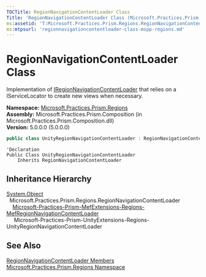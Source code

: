 ```yaml
---
TOCTitle: RegionNavigationContentLoader Class
Title: 'RegionNavigationContentLoader Class (Microsoft.Practices.Prism.Regions)'
ms:assetid: 'T:Microsoft.Practices.Prism.Regions.RegionNavigationContentLoader'
ms:mtpsurl: 'regionnavigationcontentloader-class-mspp-regions.md'
---
```



# RegionNavigationContentLoader Class

Implementation of [IRegionNavigationContentLoader](/patterns-practices/reference/iregionnavigationcontentloader-interface-mspp-regions) that relies on a IServiceLocator to create new views when necessary.

**Namespace:** [Microsoft.Practices.Prism.Regions](/patterns-practices/reference/mspp-regions-namespace)<br/>
**Assembly:** Microsoft.Practices.Prism.Composition (in Microsoft.Practices.Prism.Composition.dll)<br/>
**Version:** 5.0.0.0 (5.0.0.0)

```C#
public class UnityRegionNavigationContentLoader : RegionNavigationContentLoader
```
```VB
'Declaration
Public Class UnityRegionNavigationContentLoader
	Inherits RegionNavigationContentLoader
```

## Inheritance Hierarchy

[System.Object](http://msdn.microsoft.com/en-us/library/e5kfa45b)  
  Microsoft.Practices.Prism.Regions.RegionNavigationContentLoader  
    [Microsoft-Practices-Prism-MefExtensions-Regions-MefRegionNavigationContentLoader](/patterns-practices/reference/mefregionnavigationcontentloader-class-mspp-mefextensions-regions)  
     Microsoft-Practices-Prism-UnityExtensions-Regions-UnityRegionNavigationContentLoader

## See Also

[RegionNavigationContentLoader Members](/patterns-practices/reference/regionnavigationcontentloader-members-mspp-regions)<br/>
[Microsoft.Practices.Prism.Regions Namespace](/patterns-practices/reference/mspp-regions-namespace)<br/>